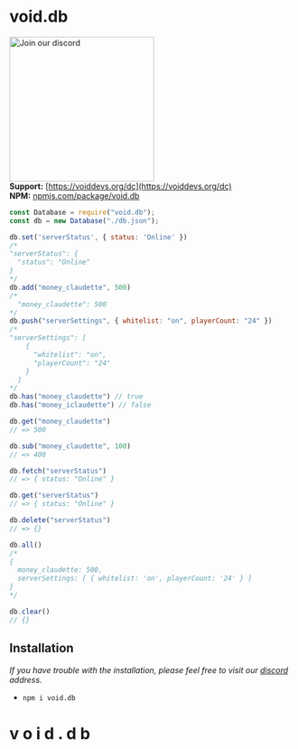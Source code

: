# void.db
<a href="https://voiddevs.org/dc" target="_blank"><img src="https://img.devsforum.net/tr/img/h1Z2X3.png" alt="Join our discord" width="256"></a><br>
**Support:** [https://voiddevs.org/dc](https://voiddevs.org/dc) <br>
**NPM:** [npmjs.com/package/void.db](https://www.npmjs.com/package/void.db)<br>

```js
const Database = require("void.db");
const db = new Database("./db.json");

db.set('serverStatus', { status: 'Online' })
/*
"serverStatus": {
  "status": "Online"
}
*/
db.add("money_claudette", 500)
/* 
  "money_claudette": 500
*/
db.push("serverSettings", { whitelist: "on", playerCount: "24" })
/*
"serverSettings": [
    {
      "whitelist": "on",
      "playerCount": "24"
    }
  ]
*/
db.has("money_claudette") // true
db.has("money_iclaudette") // false

db.get("money_claudette")
// => 500

db.sub("money_claudette", 100)
// => 400

db.fetch("serverStatus")
// => { status: "Online" }

db.get("serverStatus")
// => { status: "Online" }

db.delete("serverStatus")
// => {}

db.all()
/*
{
  money_claudette: 500,
  serverSettings: [ { whitelist: 'on', playerCount: '24' } ]
}
*/

db.clear()
// {}
```
## Installation
*If you have trouble with the installation, please feel free to visit our [discord](https://voiddevs.org/dc) address.*
- `npm i void.db`
#   v o i d . d b 
 
 
